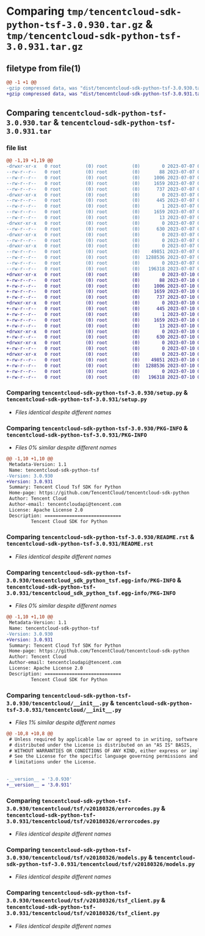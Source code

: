 # Comparing `tmp/tencentcloud-sdk-python-tsf-3.0.930.tar.gz` & `tmp/tencentcloud-sdk-python-tsf-3.0.931.tar.gz`

## filetype from file(1)

```diff
@@ -1 +1 @@
-gzip compressed data, was "dist/tencentcloud-sdk-python-tsf-3.0.930.tar", last modified: Fri Jul  7 00:35:47 2023, max compression
+gzip compressed data, was "dist/tencentcloud-sdk-python-tsf-3.0.931.tar", last modified: Mon Jul 10 00:55:51 2023, max compression
```

## Comparing `tencentcloud-sdk-python-tsf-3.0.930.tar` & `tencentcloud-sdk-python-tsf-3.0.931.tar`

### file list

```diff
@@ -1,19 +1,19 @@
-drwxr-xr-x   0 root         (0) root         (0)        0 2023-07-07 00:35:47.000000 tencentcloud-sdk-python-tsf-3.0.930/
--rw-r--r--   0 root         (0) root         (0)       88 2023-07-07 00:35:47.000000 tencentcloud-sdk-python-tsf-3.0.930/setup.cfg
--rw-r--r--   0 root         (0) root         (0)     1006 2023-07-07 00:35:47.000000 tencentcloud-sdk-python-tsf-3.0.930/setup.py
--rw-r--r--   0 root         (0) root         (0)     1659 2023-07-07 00:35:47.000000 tencentcloud-sdk-python-tsf-3.0.930/PKG-INFO
--rw-r--r--   0 root         (0) root         (0)      737 2023-07-07 00:35:47.000000 tencentcloud-sdk-python-tsf-3.0.930/README.rst
-drwxr-xr-x   0 root         (0) root         (0)        0 2023-07-07 00:35:47.000000 tencentcloud-sdk-python-tsf-3.0.930/tencentcloud_sdk_python_tsf.egg-info/
--rw-r--r--   0 root         (0) root         (0)      445 2023-07-07 00:35:47.000000 tencentcloud-sdk-python-tsf-3.0.930/tencentcloud_sdk_python_tsf.egg-info/SOURCES.txt
--rw-r--r--   0 root         (0) root         (0)        1 2023-07-07 00:35:47.000000 tencentcloud-sdk-python-tsf-3.0.930/tencentcloud_sdk_python_tsf.egg-info/dependency_links.txt
--rw-r--r--   0 root         (0) root         (0)     1659 2023-07-07 00:35:47.000000 tencentcloud-sdk-python-tsf-3.0.930/tencentcloud_sdk_python_tsf.egg-info/PKG-INFO
--rw-r--r--   0 root         (0) root         (0)       13 2023-07-07 00:35:47.000000 tencentcloud-sdk-python-tsf-3.0.930/tencentcloud_sdk_python_tsf.egg-info/top_level.txt
-drwxr-xr-x   0 root         (0) root         (0)        0 2023-07-07 00:35:47.000000 tencentcloud-sdk-python-tsf-3.0.930/tencentcloud/
--rw-r--r--   0 root         (0) root         (0)      630 2023-07-07 00:35:47.000000 tencentcloud-sdk-python-tsf-3.0.930/tencentcloud/__init__.py
-drwxr-xr-x   0 root         (0) root         (0)        0 2023-07-07 00:35:47.000000 tencentcloud-sdk-python-tsf-3.0.930/tencentcloud/tsf/
--rw-r--r--   0 root         (0) root         (0)        0 2023-07-07 00:35:47.000000 tencentcloud-sdk-python-tsf-3.0.930/tencentcloud/tsf/__init__.py
-drwxr-xr-x   0 root         (0) root         (0)        0 2023-07-07 00:35:47.000000 tencentcloud-sdk-python-tsf-3.0.930/tencentcloud/tsf/v20180326/
--rw-r--r--   0 root         (0) root         (0)    49851 2023-07-07 00:35:47.000000 tencentcloud-sdk-python-tsf-3.0.930/tencentcloud/tsf/v20180326/errorcodes.py
--rw-r--r--   0 root         (0) root         (0)  1288536 2023-07-07 00:35:47.000000 tencentcloud-sdk-python-tsf-3.0.930/tencentcloud/tsf/v20180326/models.py
--rw-r--r--   0 root         (0) root         (0)        0 2023-07-07 00:35:47.000000 tencentcloud-sdk-python-tsf-3.0.930/tencentcloud/tsf/v20180326/__init__.py
--rw-r--r--   0 root         (0) root         (0)   196318 2023-07-07 00:35:47.000000 tencentcloud-sdk-python-tsf-3.0.930/tencentcloud/tsf/v20180326/tsf_client.py
+drwxr-xr-x   0 root         (0) root         (0)        0 2023-07-10 00:55:51.000000 tencentcloud-sdk-python-tsf-3.0.931/
+-rw-r--r--   0 root         (0) root         (0)       88 2023-07-10 00:55:51.000000 tencentcloud-sdk-python-tsf-3.0.931/setup.cfg
+-rw-r--r--   0 root         (0) root         (0)     1006 2023-07-10 00:55:51.000000 tencentcloud-sdk-python-tsf-3.0.931/setup.py
+-rw-r--r--   0 root         (0) root         (0)     1659 2023-07-10 00:55:51.000000 tencentcloud-sdk-python-tsf-3.0.931/PKG-INFO
+-rw-r--r--   0 root         (0) root         (0)      737 2023-07-10 00:55:51.000000 tencentcloud-sdk-python-tsf-3.0.931/README.rst
+drwxr-xr-x   0 root         (0) root         (0)        0 2023-07-10 00:55:51.000000 tencentcloud-sdk-python-tsf-3.0.931/tencentcloud_sdk_python_tsf.egg-info/
+-rw-r--r--   0 root         (0) root         (0)      445 2023-07-10 00:55:51.000000 tencentcloud-sdk-python-tsf-3.0.931/tencentcloud_sdk_python_tsf.egg-info/SOURCES.txt
+-rw-r--r--   0 root         (0) root         (0)        1 2023-07-10 00:55:51.000000 tencentcloud-sdk-python-tsf-3.0.931/tencentcloud_sdk_python_tsf.egg-info/dependency_links.txt
+-rw-r--r--   0 root         (0) root         (0)     1659 2023-07-10 00:55:51.000000 tencentcloud-sdk-python-tsf-3.0.931/tencentcloud_sdk_python_tsf.egg-info/PKG-INFO
+-rw-r--r--   0 root         (0) root         (0)       13 2023-07-10 00:55:51.000000 tencentcloud-sdk-python-tsf-3.0.931/tencentcloud_sdk_python_tsf.egg-info/top_level.txt
+drwxr-xr-x   0 root         (0) root         (0)        0 2023-07-10 00:55:51.000000 tencentcloud-sdk-python-tsf-3.0.931/tencentcloud/
+-rw-r--r--   0 root         (0) root         (0)      630 2023-07-10 00:55:51.000000 tencentcloud-sdk-python-tsf-3.0.931/tencentcloud/__init__.py
+drwxr-xr-x   0 root         (0) root         (0)        0 2023-07-10 00:55:51.000000 tencentcloud-sdk-python-tsf-3.0.931/tencentcloud/tsf/
+-rw-r--r--   0 root         (0) root         (0)        0 2023-07-10 00:55:51.000000 tencentcloud-sdk-python-tsf-3.0.931/tencentcloud/tsf/__init__.py
+drwxr-xr-x   0 root         (0) root         (0)        0 2023-07-10 00:55:51.000000 tencentcloud-sdk-python-tsf-3.0.931/tencentcloud/tsf/v20180326/
+-rw-r--r--   0 root         (0) root         (0)    49851 2023-07-10 00:55:51.000000 tencentcloud-sdk-python-tsf-3.0.931/tencentcloud/tsf/v20180326/errorcodes.py
+-rw-r--r--   0 root         (0) root         (0)  1288536 2023-07-10 00:55:51.000000 tencentcloud-sdk-python-tsf-3.0.931/tencentcloud/tsf/v20180326/models.py
+-rw-r--r--   0 root         (0) root         (0)        0 2023-07-10 00:55:51.000000 tencentcloud-sdk-python-tsf-3.0.931/tencentcloud/tsf/v20180326/__init__.py
+-rw-r--r--   0 root         (0) root         (0)   196318 2023-07-10 00:55:51.000000 tencentcloud-sdk-python-tsf-3.0.931/tencentcloud/tsf/v20180326/tsf_client.py
```

### Comparing `tencentcloud-sdk-python-tsf-3.0.930/setup.py` & `tencentcloud-sdk-python-tsf-3.0.931/setup.py`

 * *Files identical despite different names*

### Comparing `tencentcloud-sdk-python-tsf-3.0.930/PKG-INFO` & `tencentcloud-sdk-python-tsf-3.0.931/PKG-INFO`

 * *Files 0% similar despite different names*

```diff
@@ -1,10 +1,10 @@
 Metadata-Version: 1.1
 Name: tencentcloud-sdk-python-tsf
-Version: 3.0.930
+Version: 3.0.931
 Summary: Tencent Cloud Tsf SDK for Python
 Home-page: https://github.com/TencentCloud/tencentcloud-sdk-python
 Author: Tencent Cloud
 Author-email: tencentcloudapi@tencent.com
 License: Apache License 2.0
 Description: ============================
         Tencent Cloud SDK for Python
```

### Comparing `tencentcloud-sdk-python-tsf-3.0.930/README.rst` & `tencentcloud-sdk-python-tsf-3.0.931/README.rst`

 * *Files identical despite different names*

### Comparing `tencentcloud-sdk-python-tsf-3.0.930/tencentcloud_sdk_python_tsf.egg-info/PKG-INFO` & `tencentcloud-sdk-python-tsf-3.0.931/tencentcloud_sdk_python_tsf.egg-info/PKG-INFO`

 * *Files 0% similar despite different names*

```diff
@@ -1,10 +1,10 @@
 Metadata-Version: 1.1
 Name: tencentcloud-sdk-python-tsf
-Version: 3.0.930
+Version: 3.0.931
 Summary: Tencent Cloud Tsf SDK for Python
 Home-page: https://github.com/TencentCloud/tencentcloud-sdk-python
 Author: Tencent Cloud
 Author-email: tencentcloudapi@tencent.com
 License: Apache License 2.0
 Description: ============================
         Tencent Cloud SDK for Python
```

### Comparing `tencentcloud-sdk-python-tsf-3.0.930/tencentcloud/__init__.py` & `tencentcloud-sdk-python-tsf-3.0.931/tencentcloud/__init__.py`

 * *Files 1% similar despite different names*

```diff
@@ -10,8 +10,8 @@
 # Unless required by applicable law or agreed to in writing, software
 # distributed under the License is distributed on an "AS IS" BASIS,
 # WITHOUT WARRANTIES OR CONDITIONS OF ANY KIND, either express or implied.
 # See the License for the specific language governing permissions and
 # limitations under the License.
 
 
-__version__ = '3.0.930'
+__version__ = '3.0.931'
```

### Comparing `tencentcloud-sdk-python-tsf-3.0.930/tencentcloud/tsf/v20180326/errorcodes.py` & `tencentcloud-sdk-python-tsf-3.0.931/tencentcloud/tsf/v20180326/errorcodes.py`

 * *Files identical despite different names*

### Comparing `tencentcloud-sdk-python-tsf-3.0.930/tencentcloud/tsf/v20180326/models.py` & `tencentcloud-sdk-python-tsf-3.0.931/tencentcloud/tsf/v20180326/models.py`

 * *Files identical despite different names*

### Comparing `tencentcloud-sdk-python-tsf-3.0.930/tencentcloud/tsf/v20180326/tsf_client.py` & `tencentcloud-sdk-python-tsf-3.0.931/tencentcloud/tsf/v20180326/tsf_client.py`

 * *Files identical despite different names*


